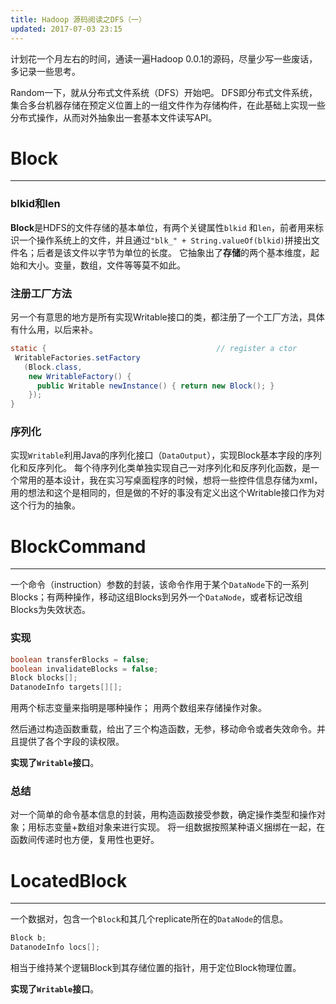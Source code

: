 ```yaml
---
title: Hadoop 源码阅读之DFS（一）
updated: 2017-07-03 23:15
---
```


计划花一个月左右的时间，通读一遍Hadoop 0.0.1的源码，尽量少写一些废话，多记录一些思考。

Random一下，就从分布式文件系统（DFS）开始吧。
DFS即分布式文件系统，集合多台机器存储在预定义位置上的一组文件作为存储构件，在此基础上实现一些分布式操作，从而对外抽象出一套基本文件读写API。


# Block #
***
### blkid和len ###
**Block**是HDFS的文件存储的基本单位，有两个关键属性`blkid` 和`len`，前者用来标识一个操作系统上的文件，并且通过`"blk_" + String.valueOf(blkid)`拼接出文件名；后者是该文件以字节为单位的长度。
它抽象出了**存储**的两个基本维度，起始和大小。变量，数组，文件等等莫不如此。

### 注册工厂方法 ###
另一个有意思的地方是所有实现Writable接口的类，都注册了一个工厂方法，具体有什么用，以后来补。
```Java
static {                                      // register a ctor
 WritableFactories.setFactory
   (Block.class,
    new WritableFactory() {
      public Writable newInstance() { return new Block(); }
    });
}
```

### 序列化 ###
实现`Writable`利用Java的序列化接口（`DataOutput`），实现Block基本字段的序列化和反序列化。
每个待序列化类单独实现自己一对序列化和反序列化函数，是一个常用的基本设计，我在实习写桌面程序的时候，想将一些控件信息存储为xml，用的想法和这个是相同的，但是做的不好的事没有定义出这个Writable接口作为对这个行为的抽象。

# BlockCommand #
***
一个命令（instruction）参数的封装，该命令作用于某个`DataNode`下的一系列Blocks；有两种操作，移动这组Blocks到另外一个`DataNode`，或者标记改组Blocks为失效状态。

### 实现 ###

```Java
boolean transferBlocks = false;
boolean invalidateBlocks = false;
Block blocks[];
DatanodeInfo targets[][];
```
用两个标志变量来指明是哪种操作；
用两个数组来存储操作对象。

然后通过构造函数重载，给出了三个构造函数，无参，移动命令或者失效命令。并且提供了各个字段的读权限。

**实现了`Writable`接口**。

### 总结 ###
对一个简单的命令基本信息的封装，用构造函数接受参数，确定操作类型和操作对象；用标志变量+数组对象来进行实现。
将一组数据按照某种语义捆绑在一起，在函数间传递时也方便，复用性也更好。

# LocatedBlock #
***
一个数据对，包含一个`Block`和其几个replicate所在的`DataNode`的信息。
```Java
Block b;
DatanodeInfo locs[];
```
相当于维持某个逻辑Block到其存储位置的指针，用于定位Block物理位置。

**实现了`Writable`接口**。


